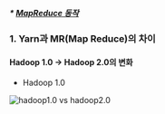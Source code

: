 ##### * [MapReduce 동작](../Hadoop/MapReduce동작원리.md)

### 1. Yarn과 MR(Map Reduce)의 차이

#### Hadoop 1.0 → Hadoop 2.0의 변화
* Hadoop 1.0
    
    

![hadoop1.0 vs hadoop2.0](https://t1.daumcdn.net/cfile/tistory/22704C4853DF17AE1B)

